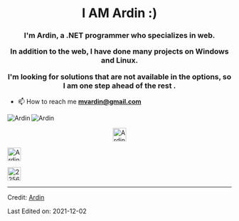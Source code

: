 <h1 align="center">I AM Ardin :)</h1>
<h3 align="center">
I'm Ardin, a .NET programmer who specializes in web.
    
In addition to the web, I have done many projects on Windows and Linux.
  
  
I'm looking for solutions that are not available in the options, so I am one step ahead of the rest .
</h3>



- 📫 How to reach me **mvardin@gmail.com**


<p><img align="left" src="https://github-readme-stats.vercel.app/api/top-langs/?username=mvardin&layout=compact&hide=html" alt="Ardin" /></p>

<p><img align="center" src="https://github-readme-stats.vercel.app/api?username=mvardin&show_icons=true" alt="Ardin" /></p>

<p align="center">
<a href="https://dev.to/mvardin" target="blank">
  <img align="center" src="https://cdn.jsdelivr.net/npm/simple-icons@3.0.1/icons/dev-dot-to.svg" alt="Ardin" height="30" width="30" />
  </a>
  

<a href="https://linkedin.com/in/mvardin" target="blank"><img align="center" src="https://cdn.jsdelivr.net/npm/simple-icons@3.0.1/icons/linkedin.svg" alt="Ardin" height="30" width="30" /></a>
  
<a href="https://stackoverflow.com/users/2256178" target="blank"><img align="center" src="https://cdn.jsdelivr.net/npm/simple-icons@3.0.1/icons/stackoverflow.svg" alt="2256178" height="30" width="30" /></a>
  
</p>

----
Credit: [Ardin](https://github.com/mvardin)

Last Edited on: 2021-12-02

